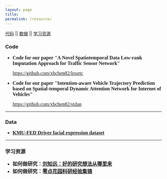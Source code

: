 ```yaml
---
layout: page
title: 
permalink: /resource/
---
```


[代码](#Code)  ||  [数据](#Data)   ||  [学习资源](#学习资源) 

### Code

- **<font size=3 face="Times New Roman">Code for our paper "A Novel Spatiotemporal Data Low-rank Imputation Approach for Traffic Sensor Network"</font>**
  <p><font size=3 face="Times New Roman"><a href="https://github.com/xbchen82/lrssrtc">https://github.com/xbchen82/lrssrtc</a></font></p>

- **<font size=3 face="Times New Roman">Code for our paper "Intention-aware Vehicle Trajectory Prediction based on Spatial-temporal Dynamic Attention Network for Internet of Vehicles"</font>**
  <p><font size=3 face="Times New Roman"><a href="https://github.com/xbchen82/stdan">https://github.com/xbchen82/stdan</a></font></p>
  
 ---
 
### Data

- **<font size=3 face="Times New Roman"><a href="https://cvpr.kmu.ac.kr/KMU-FED.htm">KMU-FED Driver facial expression dataset</a></font>**

 ---
 
 ### 学习资源
- **<font size=3>如何做研究：<a href="https://zhuanlan.zhihu.com/p/93765082">刘知远：好的研究想法从哪里来</a></font>**
- **<font size=3>如何做研究：<a href="https://fangvv.gitee.io/homepage/research-experiences.pdf">零点花园科研经验集锦</a></font>**
